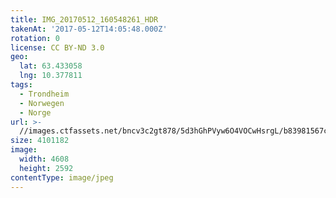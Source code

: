 ```yaml
---
title: IMG_20170512_160548261_HDR
takenAt: '2017-05-12T14:05:48.000Z'
rotation: 0
license: CC BY-ND 3.0
geo:
  lat: 63.433058
  lng: 10.377811
tags:
  - Trondheim
  - Norwegen
  - Norge
url: >-
  //images.ctfassets.net/bncv3c2gt878/5d3hGhPVyw6O4VOCwHsrgL/b83981567cc856bbc046d00d804d5cd3/img_20170512_160548261_hdr_34650706305_o
size: 4101182
image:
  width: 4608
  height: 2592
contentType: image/jpeg
---
```


